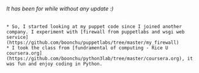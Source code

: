 ###### It has been for while without any update :)
    * So, I started looking at my puppet code since I joined another company. I experiment with [firewall from puppetlabs and wsgi web service](https://github.com/boonchu/puppetlabs/tree/master/my_firewall)
    * I took the class from [fundramental of computing - Rice U coursera.org](https://github.com/boonchu/python3lab/tree/master/coursera.org), it was fun and enjoy coding in Python. 
